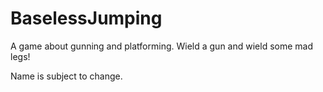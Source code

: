 # BaselessJumping
A game about gunning and platforming. Wield a gun and wield some mad legs!

Name is subject to change.
